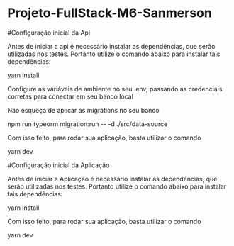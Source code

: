 # Projeto-FullStack-M6-Sanmerson

#Configuração inicial da Api

Antes de iniciar a api é necessário instalar as dependências, que serão utilizadas nos testes. Portanto utilize o comando abaixo para instalar tais dependências:

yarn install

Configure as variáveis de ambiente no seu .env, passando as credenciais corretas para conectar em seu banco local

Não esqueça de aplicar as migrations no seu banco

npm run typeorm migration:run -- -d ./src/data-source

Com isso feito, para rodar sua aplicação, basta utilizar o comando

yarn dev


#Configuração inicial da Aplicação

Antes de iniciar a Aplicação é necessário instalar as dependências, que serão utilizadas nos testes. Portanto utilize o comando abaixo para instalar tais dependências:

yarn install

Com isso feito, para rodar sua aplicação, basta utilizar o comando

yarn dev

